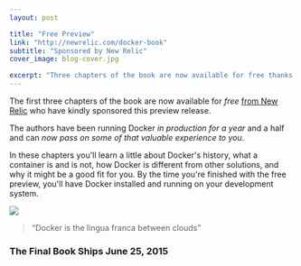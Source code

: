 ```yaml
---
layout: post

title: "Free Preview"
link: "http://newrelic.com/docker-book"
subtitle: "Sponsored by New Relic"
cover_image: blog-cover.jpg

excerpt: "Three chapters of the book are now available for free thanks to the sponsorship of New Relic."
---
```


The first three chapters of the book are now available for *free* [from New
Relic](http://newrelic.com/docker-book) who have kindly sponsored this preview
release.

The authors have been running Docker *in production for a year* and a half and
can *now pass on some of that valuable experience to you*.

In these chapters you'll learn a little about Docker's history, what a container is and is not, how
Docker is different from other solutions, and why it might be a good fit for
you. By the time you're finished with the free preview, you'll have Docker
installed and running on your development system.

<div class="full zoomable"><a href="http://newrelic.com/docker-book"><img src="{{ site.baseurl }}/images/new_relic_preview_edition_pdf.jpg"></a></div>

> “Docker is the lingua franca between clouds”

### The Final Book Ships June 25, 2015
